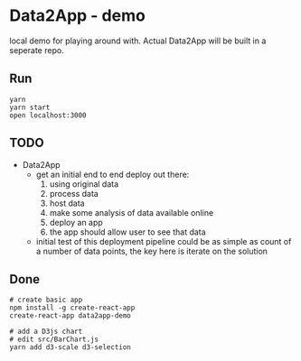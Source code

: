# Data2App - demo

local demo for playing around with. Actual Data2App will be built
in a seperate repo.

## Run

```
yarn
yarn start
open localhost:3000
```

## TODO
- Data2App
  - get an initial end to end deploy out there:
    1. using original data
    1. process data
    1. host data
    1. make some analysis of data available online
    1. deploy an app
    1. the app should allow user to see that data
  - initial test of this deployment pipeline could be as simple as count of a
    number of data points, the key here is iterate on the solution

## Done

```
# create basic app
npm install -g create-react-app
create-react-app data2app-demo

# add a D3js chart
# edit src/BarChart.js
yarn add d3-scale d3-selection
```


